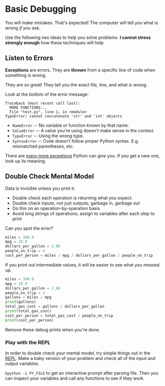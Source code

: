 # Basic Debugging

You will make mistakes.
That's expected!
The computer will tell you what is wrong _if you ask_.

Use the following two ideas to help you solve problems.
**I cannot stress strongly enough** how these techniques will help.

## Listen to Errors

**Exceptions** are errors.
They are **thrown** from a specific line of code when something is wrong.

They are so great!
They tell you the exact file, line, and what is wrong.

Look at the _bottom_ of the error message:

```
Traceback (most recent call last):
  MORE FUNCTIONS...
  File "test.py", line 1, in <module>
TypeError: cannot concatenate 'str' and 'int' objects
```

* `NameError` -- No variable or function known by that name.
* `ValueError` -- A value you're using doesn't make sense in the context.
* `TypeError` -- Using the wrong type.
* `SyntaxError` -- Code doesn't follow proper Python syntax. E.g. mismatched parentheses, etc.

There are [many more exceptions](https://docs.python.org/3.5/library/exceptions.html#concrete-exceptions) Python can give you.
If you get a new one, look up its meaning.

## Double Check Mental Model

Data is invisible unless you print it.

* Double check each operation is returning what you expect.
* Double check _inputs_, not just outputs; garbage in, garbage out
* Do this on an operation-by-operation basis
* Avoid long strings of operations; assign to variables after each step to print

Can you spot the error?

```py
miles = 300.0
mpg = 28.0
dollars_per_gallon = 2.80
people_on_trip = 4
cost_per_person = miles / mpg / dollars_per_gallon / people_on_trip
```

If you print out intermediate values, it will be easier to see what you messed up.

```py
miles = 300.0
mpg = 28.0
dollars_per_gallon = 2.80
people_on_trip = 4
gallons = miles / mpg
print(gallons)
total_gas_cost = gallons / dollars_per_gallon
print(total_gas_cost)
cost_per_person = total_gas_cost / people_on_trip
print(cost_per_person)
```

Remove these debug prints when you're done.

### Play with the REPL

In order to double check your mental model, try simple things out in the [REPL](/notes/py-repl.md).
Make a baby version of your problem and check all of the input and output variables.

`bpython -i PY_FILE` to get an interactive prompt after parsing file.
Then you can inspect your variables and call any functions to see if they work.
